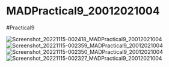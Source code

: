 # MADPractical9_20012021004
#Practical9

![Screenshot_20221115-002418_MADPractical9_20012021004](https://user-images.githubusercontent.com/79247567/202529949-34b351d1-edaa-40be-acf2-bdcd7ac35ca1.png)
![Screenshot_20221115-002359_MADPractical9_20012021004](https://user-images.githubusercontent.com/79247567/202529944-88d28888-3d20-439a-891d-c05044034641.png)
![Screenshot_20221115-002350_MADPractical9_20012021004](https://user-images.githubusercontent.com/79247567/202529938-c14a9e7f-4435-4511-a38d-59e58a632ee7.png)
![Screenshot_20221115-002327_MADPractical9_20012021004](https://user-images.githubusercontent.com/79247567/202529922-64f1cfec-e3de-42d8-b836-e5a93c2d3950.png)
